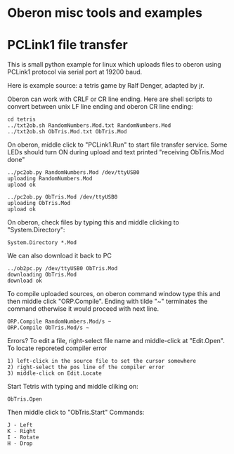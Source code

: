 # Oberon misc tools and examples

# PCLink1 file transfer

This is small python example for linux which
uploads files to oberon using PCLink1 protocol via
serial port at 19200 baud.

Here is example source: a tetris game by Ralf Denger, adapted by jr.

Oberon can work with CRLF or CR line ending. Here are shell scripts
to convert between unix LF line ending and oberon CR line ending:

    cd tetris
    ../txt2ob.sh RandomNumbers.Mod.txt RandomNumbers.Mod
    ../txt2ob.sh ObTris.Mod.txt ObTris.Mod

On oberon, middle click to "PCLink1.Run" to start file transfer service.
Some LEDs should turn ON during upload and text printed "receiving ObTris.Mod done"

    ../pc2ob.py RandomNumbers.Mod /dev/ttyUSB0
    uploading RandomNumbers.Mod
    upload ok

    ../pc2ob.py ObTris.Mod /dev/ttyUSB0
    uploading ObTris.Mod
    upload ok

On oberon, check files by typing this and middle clicking to
"System.Directory":

    System.Directory *.Mod

We can also download it back to PC

    ../ob2pc.py /dev/ttyUSB0 ObTris.Mod
    downloading ObTris.Mod
    download ok

To compile uploaded sources, on oberon command window 
type this and then middle click "ORP.Compile". Ending
with tilde "~" terminates the command otherwise it would
proceed with next line.

    ORP.Compile RandomNumbers.Mod/s ~
    ORP.Compile ObTris.Mod/s ~

Errors? To edit a file, right-select file name
and middle-click at "Edit.Open". To locate reporeted
compiler error

    1) left-click in the source file to set the cursor somewhere
    2) right-select the pos line of the compiler error
    3) middle-click on Edit.Locate

Start Tetris with typing and middle cliking on:

    ObTris.Open

Then middle click to "ObTris.Start"
Commands:

    J - Left
    K - Right
    I - Rotate
    H - Drop
